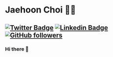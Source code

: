 # Jaehoon Choi 👨‍💻
[![Twitter Badge](https://img.shields.io/badge/-@andromedarabbit-1ca0f1?style=flat-square&labelColor=1ca0f1&logo=twitter&logoColor=white&link=https://twitter.com/sakshamtaneja00)](https://twitter.com/andromedarabbit) [![Linkedin Badge](https://img.shields.io/badge/-choijaehoon-blue?style=flat-square&logo=Linkedin&logoColor=white&link=https://www.linkedin.com/in/choijaehoon/)](https://www.linkedin.com/in/tanejasaksham/)
[![GitHub followers](https://img.shields.io/github/followers/andromedarabbit?label=Follow&style=social)](https://github.com/andromedarabbit/?tab=follow)
---

### Hi there 👋

<!--
**andromedarabbit/andromedarabbit** is a ✨ _special_ ✨ repository because its `README.md` (this file) appears on your GitHub profile.

Here are some ideas to get you started:

- 🔭 I’m currently working on ...
- 🌱 I’m currently learning ...
- 👯 I’m looking to collaborate on ...
- 🤔 I’m looking for help with ...
- 💬 Ask me about ...
- 📫 How to reach me: ...
- 😄 Pronouns: ...
- ⚡ Fun fact: ...
-->
